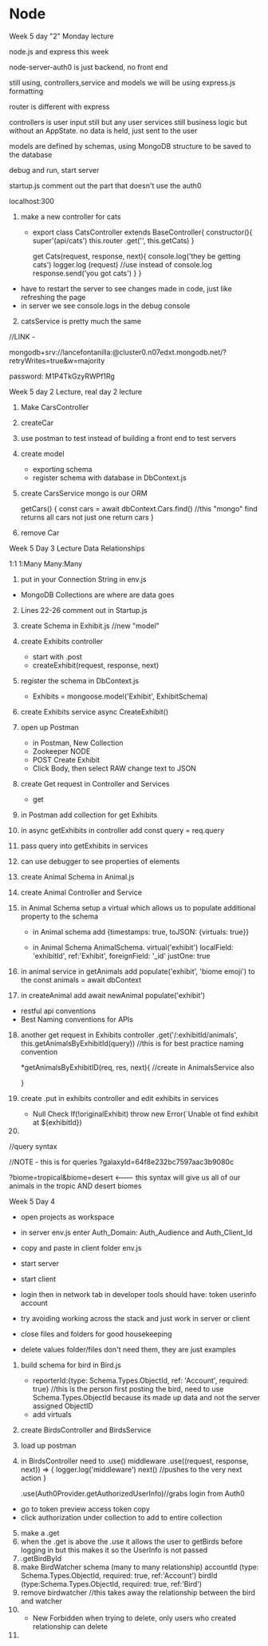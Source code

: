 # Node

Week 5 day "2" Monday lecture

node.js and express this week

node-server-auth0 is just backend, no front end

still using, controllers,service and models
we will be using express.js formatting

router is different with express

controllers is user input still but any user
services still business logic but without an AppState. no data is held, just sent to the user

models are defined by schemas, using MongoDB
structure to be saved to the database

debug and run, start server

startup.js comment out the part that doesn't use the auth0

localhost:300

1. make a new controller for cats
    * export class CatsController extends BaseController{
        constructor(){
            super'(api/cats')
            this.router
            .get('', this.getCats)
        }

        get Cats(request, response, next){
            console.log('they be getting cats')
            logger.log (request)  //use instead of console.log
            response.send('you got cats')
        }
    }

* have to restart the server to see changes made in code, just like refreshing the page
* in server we see console.logs in the debug console

2. catsService is pretty much the same

//LINK - 

mongodb+srv://lancefontanilla:<password>@cluster0.n07edxt.mongodb.net/?retryWrites=true&w=majority

password:  M1P4TkGzyRWPf1Rg

Week 5 day 2 Lecture, real day 2 lecture

1. Make CarsController
2. createCar
3. use postman to test instead of building a front end to test servers
4. create model
    * exporting schema 
    * register schema with database in DbContext.js
    
5. create CarsService
    mongo is our ORM

    getCars() {
        const cars = await dbContext.Cars.find() //this "mongo" find returns all cars not just one 
        return cars
    }
6. remove Car
    

Week 5 Day 3 Lecture
Data Relationships

1:1
1:Many
Many:Many

1. put in your Connection String in env.js
* MongoDB Collections are where are data goes
2. Lines 22-26 comment out in Startup.js
3. create Schema in Exhibit.js //new "model"
4. create Exhibits controller
    * start with .post
    * createExhibit(request, response, next)
5. register the schema in DbContext.js
    * Exhibits = mongoose.model('Exhibit', ExhibitSchema)
6. create Exhibits service
    async CreateExhibit()
7. open up Postman
    * in Postman, New Collection
    * Zookeeper NODE
    * POST Create Exhibit
    * Click Body, then select RAW change text to JSON
8. create Get request in Controller and Services
    * get
9. in Postman add collection for get Exhibits
10. in async getExhibits in controller add const query = req.query 
11. pass query into getExhibits in services
12. can use debugger to see properties of elements
13. create Animal Schema in Animal.js
14. create Animal Controller and Service
15. in Animal Schema setup a virtual which allows us to populate additional property to the schema
    
    * in Animal schema add
    {timestamps: true, toJSON: {virtuals: true}}

    * in Animal Schema
        AnimalSchema. virtual('exhibit')
        localField: 'exhibitId',
        ref:'Exhibit',
        foreignField: '_id'
        justOne: true

16. in animal service in getAnimals
    add populate('exhibit', 'biome emoji') to the const animals = await dbContext

17. in createAnimal add await newAnimal populate('exhibit')

* restful api conventions 
* Best Naming conventions for APIs

18. another get request in Exhibits controller
    .get('/:exhibitId/animals', this.getAnimalsByExhibitId(query))
    //this is for best practice naming convention

    *getAnimalsByExhibitID(req, res, next){  //create in AnimalsService also

    }

19. create .put in exhibits controller
    and edit exhibits in services

    * Null Check
    If(!originalExhibit) throw new Error(`Unable ot find exhibit at ${exhibitId})

20. 

//query syntax

//NOTE - this is for queries
?galaxyId=64f8e232bc7597aac3b9080c

?biome=tropical&biome=desert <--- this syntax will give us all of our animals in the tropic AND desert biomes


Week 5 Day 4 
* open projects as workspace

* in server env.js enter Auth_Domain: Auth_Audience and Auth_Client_Id

* copy and paste in client folder env.js

* start server
* start client

* login then in network tab in developer tools
    should have:
    token
    userinfo
    account

* try avoiding working across the stack and just work in server or client
* close files and folders for good housekeeping

* delete values folder/files don't need them, they are just examples

1. build schema for bird in Bird.js
    * reporterId:{type: Schema.Types.ObjectId, ref: 'Account', required: true}
    //this is the person first posting the bird, need to use Schema.Types.ObjectId because its made up data and not the server assigned ObjectID
    * add virtuals

2. create BirdsController and BirdsService
3. load up postman
4. in BirdsController need to .use() middleware 
    .use((request, response, next)) => {
        logger.log('middleware')
        next() //pushes to the very next action
    }

    .use(Auth0Provider.getAuthorizedUserInfo)//grabs login from Auth0 
* go to token preview access token copy
* click authorization under collection to add to entire collection

5. make a .get
6. when the .get is above the .use it allows the user to getBirds before logging in but this makes it so the UserInfo is not passed
7. .getBirdById
8. make BirdWatcher schema (many to many relationship)
    accountId (type: Schema.Types.ObjectId, required: true, ref:'Account')
    birdId (type:Schema.Types.ObjectId, required: true, ref:'Bird')
9. remove birdwatcher //this takes away the relationship between the bird and watcher
10. * New Forbidden when trying to delete, only users who created relationship can delete
11. 
